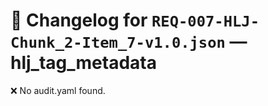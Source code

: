 # 📝 Changelog for `REQ-007-HLJ-Chunk_2-Item_7-v1.0.json` — **hlj_tag_metadata**

❌ No audit.yaml found.
